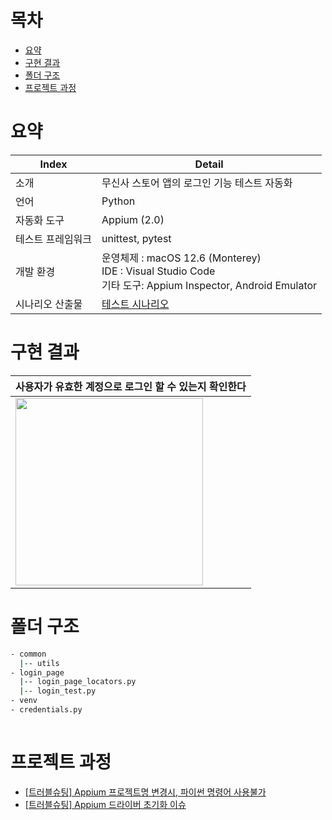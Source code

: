 # 목차

- [요약](#요약)
- [구현 결과](#구현-결과)
- [폴더 구조](#폴더-구조)
- [프로젝트 과정](#프로젝트-과정)

# 요약

| Index      | Detail                                                                                                                                                                                                                                                                                                                                                                                                                                                                                                                                                                                                                                                                                                                                                                                                                                                                                                                                                                                                                                                                                                                                                                                                                                                                                                                                                                                                                                                                                                                                                                                                                                                                                     |
|------------|--------------------------------------------------------------------------------------------------------------------------------------------------------------------------------------------------------------------------------------------------------------------------------------------------------------------------------------------------------------------------------------------------------------------------------------------------------------------------------------------------------------------------------------------------------------------------------------------------------------------------------------------------------------------------------------------------------------------------------------------------------------------------------------------------------------------------------------------------------------------------------------------------------------------------------------------------------------------------------------------------------------------------------------------------------------------------------------------------------------------------------------------------------------------------------------------------------------------------------------------------------------------------------------------------------------------------------------------------------------------------------------------------------------------------------------------------------------------------------------------------------------------------------------------------------------------------------------------------------------------------------------------------------------------------------------------------|
| 소개       | 무신사 스토어 앱의 로그인 기능 테스트 자동화                                                                                                                                                                                                                                                                                                                                                                                                                                                                                                                                                                                                                                                                                                                                                                                                                                                                                                                                                                                                                                                                                                                                                                                                                                                                                                                                                                                                                                                                                                                                                                                                                                                                                           |
| 언어        | Python                                                                                                                                                                                                                                                                                                                                                                                                                                                                                                                                                                                                                                                                                                                                                                                                                                                                                                                                                                                                                                                                                                                                                                                                                                                                                                                                                                                                                                                                                                                                                                                                                                                                                             |
| 자동화 도구      | Appium (2.0)                                                                                                                                                                                                                                                                                                                                                                                                                                                                                                                                                                                                                                                                                                                                                                                                                                                                                                                                                                                                                                                                                                                                                                                                                                                                                                                                                                                                                                                                                                                                                                                                                                                                       |
| 테스트 프레임워크      | unittest, pytest                                                                                                                                                                                                                                                                                                                                                                                                                                                                                                                                                                                                                                                                                                                                                                                                                                                                                                                                                                                                                                                                                                                                                                                                                                                                                                                                                                                                                                                                                                                                                                                                                                                                          |
| 개발 환경    | 운영체제 : macOS 12.6 (Monterey) <br> IDE : Visual Studio Code <br> 기타 도구: Appium Inspector, Android Emulator   ||
| 시나리오 산출물      | <a href="https://docs.google.com/spreadsheets/d/1ZEkZJpcjyn0Gk1iJwa14lI6OrkhU45fHnVN5xNn13wo/edit?usp=sharing#gid=446989180&range=A1:A2">테스트 시나리오  | 


# 구현 결과

|사용자가 유효한 계정으로 로그인 할 수 있는지 확인한다   | 
|----------------------------------------|
| <img src="https://velog.velcdn.com/images/hrso/post/3f1b875c-bb62-4e2c-bc11-0bc90dffd910/image.gif" width="300px">   


# 폴더 구조

```bash
- common
  |-- utils
- login_page
  |-- login_page_locators.py
  |-- login_test.py
- venv
- credentials.py
 

```

# 프로젝트 과정

- <a href="https://shy1008.tistory.com/72"> [트러블슈팅] Appium 프로젝트명 변경시, 파이썬 명령어 사용불가</a>
- <a href="https://shy1008.tistory.com/73"> [트러블슈팅] Appium 드라이버 초기화 이슈</a>


